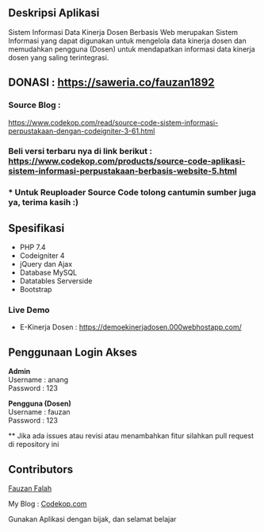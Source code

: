 ## Deskripsi Aplikasi

Sistem Informasi Data Kinerja Dosen Berbasis Web merupakan Sistem Informasi yang dapat digunakan untuk mengelola data kinerja dosen dan memudahkan pengguna (Dosen) untuk mendapatkan informasi data kinerja dosen yang saling terintegrasi.

## DONASI : <a href="https://saweria.co/fauzan1892">https://saweria.co/fauzan1892</a>

### Source Blog : <a href="https://www.codekop.com/read/source-code-sistem-informasi-perpustakaan-dengan-codeigniter-3-61.html" target="_blank">

https://www.codekop.com/read/source-code-sistem-informasi-perpustakaan-dengan-codeigniter-3-61.html</a>

### Beli versi terbaru nya di link berikut : <a href="https://www.codekop.com/products/source-code-aplikasi-sistem-informasi-perpustakaan-berbasis-website-5.html" target="_blank">https://www.codekop.com/products/source-code-aplikasi-sistem-informasi-perpustakaan-berbasis-website-5.html</a>

### \* Untuk Reuploader Source Code tolong cantumin sumber juga ya, terima kasih :)

## Spesifikasi

- PHP 7.4
- Codeigniter 4
- jQuery dan Ajax
- Database MySQL
- Datatables Serverside
- Bootstrap

### Live Demo

- E-Kinerja Dosen : <a href="https://demoekinerjadosen.000webhostapp.com/" target="_blank">https://demoekinerjadosen.000webhostapp.com/</a>

## Penggunaan Login Akses

<b>Admin</b>
<br/>
Username : anang
<br/>
Password : 123

<b>Pengguna (Dosen)</b>
<br/>
Username : fauzan
<br/>
Password : 123

\*\* Jika ada issues atau revisi atau menambahkan fitur silahkan pull request di repository ini

## Contributors

<a href="https://fauzan.codekop.com/"> Fauzan Falah</a>

My Blog : <a href="https://www.codekop.com/"> Codekop.com</a>

Gunakan Aplikasi dengan bijak, dan selamat belajar
